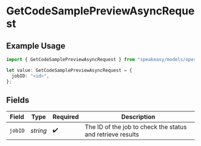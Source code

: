 # GetCodeSamplePreviewAsyncRequest

## Example Usage

```typescript
import { GetCodeSamplePreviewAsyncRequest } from "speakeasy/models/operations";

let value: GetCodeSamplePreviewAsyncRequest = {
  jobID: "<id>",
};
```

## Fields

| Field                                                      | Type                                                       | Required                                                   | Description                                                |
| ---------------------------------------------------------- | ---------------------------------------------------------- | ---------------------------------------------------------- | ---------------------------------------------------------- |
| `jobID`                                                    | *string*                                                   | :heavy_check_mark:                                         | The ID of the job to check the status and retrieve results |